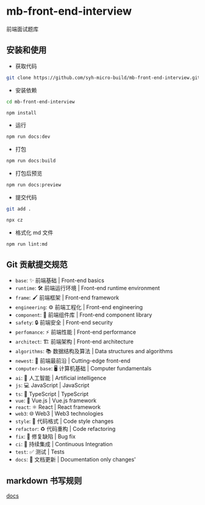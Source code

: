# mb-front-end-interview

前端面试题库

## 安装和使用

- 获取代码

```bash
git clone https://github.com/syh-micro-build/mb-front-end-interview.git
```

- 安装依赖

```bash
cd mb-front-end-interview

npm install
```

- 运行

```bash
npm run docs:dev
```

- 打包

```bash
npm run docs:build
```

- 打包后预览

```bash
npm run docs:preview
```

- 提交代码

```bash
git add .

npx cz
```

- 格式化 md 文件

```bash
npm run lint:md
```

## Git 贡献提交规范

- `base`: ✨ 前端基础 | Front-end basics
- `runtime`: 🛠️ 前端运行环境 | Front-end runtime environment
- `frame`: 🖌️ 前端框架 | Front-end framework
- `engineering`: ⚙️ 前端工程化 | Front-end engineering
- `component`: 🧩 前端组件库 | Front-end component library
- `safety`: 🔒 前端安全 | Front-end security
- `perfomance`: ⚡️ 前端性能 | Front-end performance
- `architect`: 🏗️ 前端架构 | Front-end architecture
- `algorithms`: 📚 数据结构及算法 | Data structures and algorithms
- `newest`: 🚀 前端最前沿 | Cutting-edge front-end
- `computer-base`: 🖥️ 计算机基础 | Computer fundamentals
- `ai`: 🤖 人工智能 | Artificial intelligence
- `js`: 💻 JavaScript | JavaScript
- `ts`: 🔷 TypeScript | TypeScript
- `vue`: 🔮 Vue.js | Vue.js framework
- `react`: ⚛️ React | React framework
- `web3`: 🌐 Web3 | Web3 technologies
- `style`: 💄 代码格式 | Code style changes
- `refactor`: ♻️ 代码重构 | Code refactoring
- `fix`: 🐛 修复缺陷 | Bug fix
- `ci`: 🎡 持续集成 | Continuous Integration
- `test`: ✅ 测试 | Tests
- `docs`: 📝 文档更新 | Documentation only changes'

## markdown 书写规则

[docs](https://www.newverse.wiki/senses/markdownlint/)
